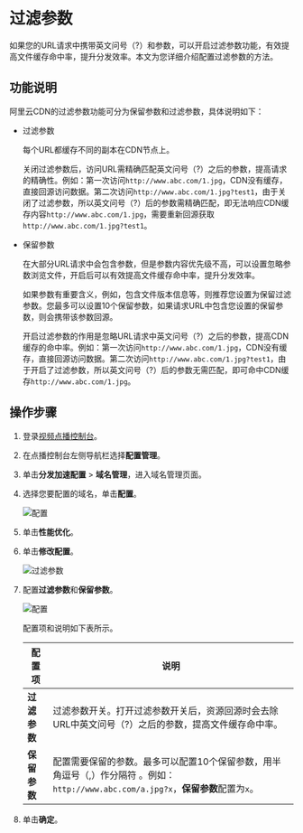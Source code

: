 # 过滤参数

如果您的URL请求中携带英文问号（?）和参数，可以开启过滤参数功能，有效提高文件缓存命中率，提升分发效率。本文为您详细介绍配置过滤参数的方法。

## 功能说明

阿里云CDN的过滤参数功能可分为保留参数和过滤参数，具体说明如下：

-   过滤参数

    每个URL都缓存不同的副本在CDN节点上。

    关闭过滤参数后，访问URL需精确匹配英文问号（?）之后的参数，提高请求的精确性。例如：第一次访问`http://www.abc.com/1.jpg`，CDN没有缓存，直接回源访问数据。第二次访问`http://www.abc.com/1.jpg?test1`，由于关闭了过滤参数，所以英文问号（?）后的参数需精确匹配，即无法响应CDN缓存内容`http://www.abc.com/1.jpg`，需要重新回源获取`http://www.abc.com/1.jpg?test1`。

-   保留参数

    在大部分URL请求中会包含参数，但是参数内容优先级不高，可以设置忽略参数浏览文件，开启后可以有效提高文件缓存命中率，提升分发效率。

    如果参数有重要含义，例如，包含文件版本信息等，则推荐您设置为保留过滤参数。您最多可以设置10个保留参数，如果请求URL中包含您设置的保留参数，则会携带该参数回源。

    开启过滤参数的作用是忽略URL请求中英文问号（?）之后的参数，提高CDN缓存的命中率。例如：第一次访问`http://www.abc.com/1.jpg`，CDN没有缓存，直接回源访问数据。第二次访问`http://www.abc.com/1.jpg?test1`，由于开启了过滤参数，所以英文问号（?）后的参数无需匹配，即可命中CDN缓存`http://www.abc.com/1.jpg`。


## 操作步骤

1.  登录[视频点播控制台](https://vod.console.aliyun.com/)。

2.  在点播控制台左侧导航栏选择**配置管理**。

3.  单击**分发加速配置** \> **域名管理**，进入域名管理页面。

4.  选择您要配置的域名，单击**配置**。

    ![配置](https://static-aliyun-doc.oss-accelerate.aliyuncs.com/assets/img/zh-CN/1277415061/p180549.png)

5.  单击**性能优化**。

6.  单击**修改配置**。

    ![过滤参数](https://static-aliyun-doc.oss-accelerate.aliyuncs.com/assets/img/zh-CN/1277415061/p181763.png)

7.  配置**过滤参数**和**保留参数**。

    ![配置](https://static-aliyun-doc.oss-accelerate.aliyuncs.com/assets/img/zh-CN/1277415061/p181765.png)

    配置项和说明如下表所示。

    |配置项|说明|
    |---|--|
    |**过滤参数**|过滤参数开关。打开过滤参数开关后，资源回源时会去除URL中英文问号（?）之后的参数，提高文件缓存命中率。|
    |**保留参数**|配置需要保留的参数。最多可以配置10个保留参数，用半角逗号（,）作分隔符 。例如：`http://www.abc.com/a.jpg?x`，**保留参数**配置为`x`。|

8.  单击**确定**。


